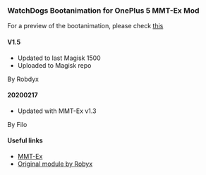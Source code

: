 ### WatchDogs Bootanimation for OnePlus 5 MMT-Ex Mod

For a preview of the bootanimation, please check [this](https://media.giphy.com/media/xULW8leB5jPetkdaYo/giphy.gif)

#### V1.5
- Updated to last Magisk 1500
- Uploaded to Magisk repo

By Robdyx

#### 20200217
- Updated with MMT-Ex v1.3

By Filo

#### Useful links
- [MMT-Ex](https://github.com/Zackptg5/MMT-Extended)
- [Original module by Robyx](https://github.com/Robyx/Watchdogs-bootanimation-OP5)
